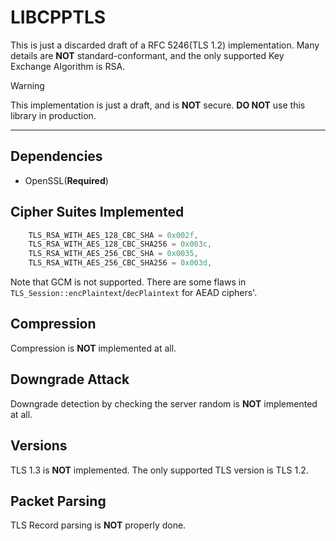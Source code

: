 # LIBCPPTLS
This is just a discarded draft of a RFC 5246(TLS 1.2) implementation. Many details are **NOT** standard-conformant, and the only supported Key Exchange Algorithm is RSA.

> [!WARNING]  
> This implementation is just a draft, and is **NOT** secure. **DO NOT** use this library in production.

---

## Dependencies
* OpenSSL(**Required**)

## Cipher Suites Implemented
```cpp
    TLS_RSA_WITH_AES_128_CBC_SHA = 0x002f,
    TLS_RSA_WITH_AES_128_CBC_SHA256 = 0x003c,
    TLS_RSA_WITH_AES_256_CBC_SHA = 0x0035,
    TLS_RSA_WITH_AES_256_CBC_SHA256 = 0x003d,
```
Note that GCM is not supported. There are some flaws in `TLS_Session::encPlaintext`/`decPlaintext` for AEAD ciphers'.

## Compression
Compression is **NOT** implemented at all.

## Downgrade Attack
Downgrade detection by checking the server random is **NOT** implemented at all.

## Versions
TLS 1.3 is **NOT** implemented. The only supported TLS version is TLS 1.2.

## Packet Parsing
TLS Record parsing is **NOT** properly done.
